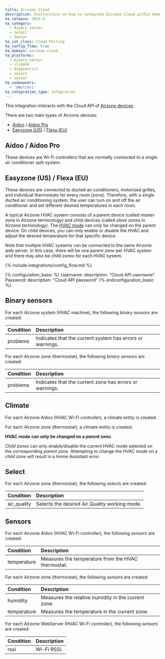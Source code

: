 ```yaml
---
title: Airzone Cloud
description: Instructions on how to integrate Airzone Cloud within Home Assistant.
ha_release: 2023.6
ha_category:
  - Binary sensor
  - Select
  - Sensor
ha_iot_class: Cloud Polling
ha_config_flow: true
ha_domain: airzone_cloud
ha_platforms:
  - binary_sensor
  - climate
  - diagnostics
  - select
  - sensor
ha_codeowners:
  - '@Noltari'
ha_integration_type: integration
---
```


This integration interacts with the Cloud API of [Airzone devices](https://www.airzone.es/en/).

There are two main types of Airzone devices:
- [Aidoo](https://www.airzonecontrol.com/aa/en/control-solutions/aidoo/wi-fi/) / [Aidoo Pro](https://www.airzonecontrol.com/aa/en/control-solutions/aidoo/pro/)
- [Easyzone (US)](https://www.airzonecontrol.com/aa/en/control-solutions/easyzone/) / [Flexa (EU)](https://www.airzonecontrol.com/ib/es/soluciones-de-control/flexa/)

## Aidoo / Aidoo Pro

These devices are Wi-Fi controllers that are normally connected to a single air conditioner split system.

## Easyzone (US) / Flexa (EU)

These devices are connected to ducted air conditioners, motorized grilles, and individual thermostats for every room (zone). Therefore, with a single ducted air conditioning system, the user can turn on and off the air conditioner and set different desired temperatures in each room.

A typical Airzone HVAC system consists of a parent device (called *master zone* in Airzone terminology) and child devices (called *slave zones* in Airzone terminology). The [HVAC mode](https://www.home-assistant.io/integrations/climate/#service-climateset_hvac_mode) can only be changed on the parent device. On child devices, you can only enable or disable the HVAC and adjust the desired temperature for that specific device.

Note that multiple HVAC systems can be connected to the same Airzone web server. In this case, there will be one *parent zone* per HVAC system and there may also be *child zones* for each HVAC system.

{% include integrations/config_flow.md %}

{% configuration_basic %}
Username:
  description: "Cloud API username"
Password:
  description: "Cloud API password"
{% endconfiguration_basic %}

## Binary sensors

For each Airzone system (HVAC machine), the following *binary sensors* are created:

| Condition           | Description                                               |
| :------------------ | :-------------------------------------------------------- |
| problems            | Indicates that the current system has errors or warnings. |

For each Airzone zone (thermostat), the following *binary sensors* are created:

| Condition           | Description                                             |
| :------------------ | :------------------------------------------------------ |
| problems            | Indicates that the current zone has errors or warnings. |

## Climate

For each Airzone Aidoo (HVAC Wi-Fi controller), a climate entity is created.

For each Airzone zone (thermostat), a climate entity is created.

**HVAC mode can only be changed on a *parent zone*.**

*Child zones* can only enable/disable the current HVAC mode selected on the corresponding *parent zone*. Attempting to change the HVAC mode on a *child zone* will result in a Home Assistant error.

## Select

For each Airzone zone (thermostat), the following *selects* are created:

| Condition           | Description                                         |
| :------------------ | :-------------------------------------------------- |
| air_quality         | Selects the desired Air Quality working mode.       |

## Sensors

For each Airzone Aidoo (HVAC Wi-Fi controller), the following *sensors* are created:

| Condition           | Description                                        |
| :------------------ | :------------------------------------------------- |
| temperature         | Measures the temperature from the HVAC thermostat. |

For each Airzone zone (thermostat), the following *sensors* are created:

| Condition           | Description                                         |
| :------------------ | :-------------------------------------------------- |
| humidity            | Measures the relative humidity in the current zone. |
| temperature         | Measures the temperature in the current zone.       |

For each Airzone WebServer (HVAC Wi-Fi controller), the following *sensors* are created:

| Condition           | Description                                        |
| :------------------ | :------------------------------------------------- |
| rssi                | Wi-Fi RSSI.                                        |
